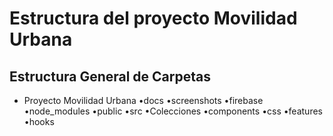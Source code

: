 # Estructura del proyecto Movilidad Urbana

## Estructura General de Carpetas

- Proyecto Movilidad Urbana
    •docs
        •screenshots
    •firebase
    •node_modules
    •public
    •src
        •Colecciones
        •components
        •css
        •features
        •hooks
